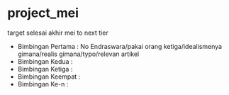 # project_mei
target selesai akhir mei to next tier

- Bimbingan Pertama :
No Endraswara/pakai orang ketiga/idealismenya gimana/realis gimana/typo/relevan artikel
- Bimbingan Kedua : 
- Bimbingan Ketiga : 
- Bimbingan Keempat : 
- Bimbingan Ke-n : 
